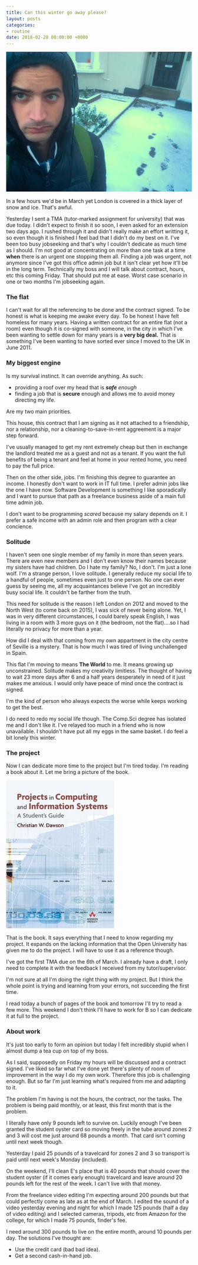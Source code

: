 ```yaml
---
title: Can this winter go away please?
layout: posts
categories:
- routine
date: 2018-02-28 00:00:00 +0000
---
```

![](/uploads/2018/02/28/DXJa-ZrW4AAb9l9.jpg)

In a few hours we'd be in March yet London is covered in a thick layer of snow and ice. That's awful.

Yesterday I sent a TMA (tutor-marked assignment for university) that was due today. I didn't expect to finish it so soon, I even asked for an extension two days ago. I rushed through it and didn't really make an effort writting it, so even though it is finished I feel bad that I didn't do my best on it. I've been too busy jobseeking and that's why I couldn't dedicate as much time as I should. I'm not good at concentrating on more than one task at a time **when** there is an urgent one stopping them all. Finding a job was urgent, not anymore since I've got this office admin job but it isn't clear yet how it'll be in the long term. Technically my boss and I will talk about contract, hours, etc this coming Friday. That should put me at ease. Worst case scenario in one or two months I'm jobseeking again. 

### The flat

I can't wait for all the referencing to be done and the contract signed. To be honest is what is keeping me awake every day. To be honest I have felt homeless for many years. Having a written contract for an entire flat (not a room) even though it is co-signed with someone, in the city in which I've been wanting to settle down for many years is a **very big deal.** That is something I've been wanting to have sorted ever since I moved to the UK in June 2011.

### My biggest engine

Is my survival instinct. It can override anything. As such:

* providing a roof over my head that is **_safe_** _enough_
* finding a job that is **secure** enough and allows me to avoid money directing my life.

Are my two main priorities.

This house, this contract that I am signing as it not attached to a friendship, nor a relationship, nor a cleaning-to-save-in-rent aggreement is a major step forward.

I've usually managed to get my rent extremely cheap but then in exchange the landlord treated me as a guest and not as a tenant. If you want the full benefits of being a tenant and feel at home in your rented home, you need to pay the full price.

Then on the other side, jobs. I'm finishing this degree to guarantee an income. I honestly don't want to work in IT full time. I prefer admin jobs like the one I have now. Software Development is something I like sporadically and I want to pursue that path as a freelance business aside of a main full time admin job.

I don't want to be programming _scared_ because my salary depends on it. I prefer a safe income with an admin role and then program with a clear concience.

### Solitude

I haven't seen one single member of my family in more than seven years. There are even new members and I don't even know their names because my sisters have had children. Do I hate my family? No, I don't. I'm just a lone wolf. I'm a strange person, I love solitude. I generally reduce my social life to a handful of people, sometimes even just to one person. No one can ever guess by seeing me, all my acquaintances believe I've got an incredibly busy social life. It couldn't be farther from the truth.

This need for solitude is the reason I left London on 2012 and moved to the North West (to come back on 2015), I was sick of never being alone. Yet, I was in very different circumstances, I could barely speak English, I was living in a room with 3 more guys on it (the bedroom, not the flat)....so I had literally no privacy for more than a year.

How did I deal with that coming from my own appartment in the city centre of Seville is a mystery. That is how much I was tired of living unchallenged in Spain.

This flat I'm moving to means **The World** to me. It means growing up unconstrained. Solitude makes my creativity limitless. The thought of having to wait 23 more days after 6 and a half years desperately in need of it just makes me anxious. I would only have peace of mind once the contract is signed.

I'm the kind of person who always expects the worse while keeps working to get the best.

I do need to redo my social life though. The Comp.Sci degree has isolated me and I don't like it. I've relayed too much in a friend who is now unavailable. I shouldn't have put all my eggs in the same basket. I do feel a bit lonely this winter.

### The project

Now I can dedicate more time to the project but I'm tired today. I'm reading a book about it. Let me bring a picture of the book.

![](/uploads/2018/02/28/3162718.jpg)

That is the book. It says everything that I need to know regarding my project. It expands on the lacking information that the Open University has given me to do the project. I will have to use it as a reference though. 

I've got the first TMA due on the 6th of March. I already have a draft, I only need to complete it with the feedback I received from my tutor/supervisor. 

I'm not sure at all I'm doing the right thing with my project. But I think the whole point is trying and learning from your errors, not succeeding the first time. 

I read today a bunch of pages of the book and tomorrow I'll try to read a few more. This weekend I don't think I'll have to work for B so I can dedicate it at full to the project. 

### About work

It's just too early to form an opinion but today I felt incredibly stupid when I almost dump a tea cup on top of my boss. 

As I said, supposedly on Friday my hours will be discussed and a contract signed. I've liked so far what I've done yet there's plenty of room of improvement in the way I do my own work. Therefore this job is challenging enough. But so far I'm just learning what's required from me and adapting to it. 

The problem I'm having is not the hours, the contract, nor the tasks. The problem is being paid monthly, or at least, this first month that is the problem. 

I literally have only 9 pounds left to survive on. Luckily enough I've been granted the student oyster card so moving freely in the tube around zones 2 and 3 will cost me just around 68 pounds a month. That card isn't coming until next week though. 

Yesterday I paid 25 pounds of a travelcard for zones 2 and 3 so transport is paid until next week's Monday (included). 

On the weekend, I'll clean E's place that is 40 pounds that should cover the student oyster (if it comes early enough) travelcard and leave around 20 pounds left for the rest of the week. I can't live with that money. 

From the freelance video editing I'm expecting around 200 pounds but that could perfectly come as late as at the end of March. I edited the sound of a video yesterday evening and night for which I made 125 pounds (half a day of video editing) and I selected cameras, tripods, etc from Amazon for the college, for which I made 75 pounds, finder's fee. 

I need around 300 pounds to live on the entire month, around 10 pounds per day. The solutions I've thought are:

* Use the credit card (bad bad idea). 
* Get a second cash-in-hand job. 